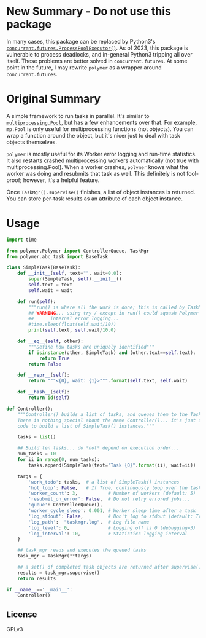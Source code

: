 
# New Summary - Do not use this package

In many cases, this package can be replaced by Python3's [`concurrent.futures.ProcessPoolExecutor()`](https://docs.python.org/3/library/concurrent.futures.html#processpoolexecutor).  As of 2023, this package is vulnerable to process deadlocks, and in-general Python3 tripping all over itself. These problems are better solved in `concurrent.futures`.  At some point in the future, I may rewrite `polymer` as a wrapper around `concurrent.futures`.

# Original Summary

A simple framework to run tasks in parallel.  It's similar to [`multiprocessing.Pool`](https://docs.python.org/3/library/multiprocessing.html#using-a-pool-of-workers), but has a few enhancements over that.  For example, `mp.Pool` is only useful for multiprocessing functions (not objects).  You can wrap a function around the object, but it's nicer just to deal with task objects themselves.

`polymer` is mostly useful for its Worker error logging and run-time statistics.  It also restarts crashed multiprocessing workers automatically (not true with multiprocessing.Pool).  When a worker crashes, `polymer` knows what the worker was doing and resubmits that task as well.  This definitely is not fool-proof; however, it's a helpful feature.

Once `TaskMgr().supervise()` finishes, a list of object instances is returned.  You can store per-task results as an attribute of each object instance.

# Usage

```python
import time

from polymer.Polymer import ControllerQueue, TaskMgr
from polymer.abc_task import BaseTask

class SimpleTask(BaseTask):
    def __init__(self, text="", wait=0.0):
        super(SimpleTask, self).__init__()
        self.text = text
        self.wait = wait

    def run(self):
        """run() is where all the work is done; this is called by TaskMgr()"""
        ## WARNING... using try / except in run() could squash Polymer's
        ##      internal error logging...
        #time.sleep(float(self.wait/10))
        print(self.text, self.wait/10.0)

    def __eq__(self, other):
        """Define how tasks are uniquely identified"""
        if isinstance(other, SimpleTask) and (other.text==self.text):
            return True
        return False

    def __repr__(self):
        return """<{0}, wait: {1}>""".format(self.text, self.wait)

    def __hash__(self):
        return id(self)

def Controller():
    """Controller() builds a list of tasks, and queues them to the TaskMgr
    There is nothing special about the name Controller()... it's just some
    code to build a list of SimpleTask() instances."""

    tasks = list()

    ## Build ten tasks... do *not* depend on execution order...
    num_tasks = 10
    for ii in range(0, num_tasks):
        tasks.append(SimpleTask(text="Task {0}".format(ii), wait=ii))

    targs = {
        'work_todo': tasks,  # a list of SimpleTask() instances
        'hot_loop': False,   # If True, continuously loop over the tasks
        'worker_count': 3,           # Number of workers (default: 5)
        'resubmit_on_error': False,  # Do not retry errored jobs...
        'queue': ControllerQueue(),
        'worker_cycle_sleep': 0.001, # Worker sleep time after a task
        'log_stdout': False,         # Don't log to stdout (default: True)
        'log_path':  "taskmgr.log",  # Log file name
        'log_level': 0,              # Logging off is 0 (debugging=3)
        'log_interval': 10,          # Statistics logging interval
    }

    ## task_mgr reads and executes the queued tasks
    task_mgr = TaskMgr(**targs)

    ## a set() of completed task objects are returned after supervise()
    results = task_mgr.supervise()
    return results

if __name__=='__main__':
    Controller()
```


License
-------

GPLv3

